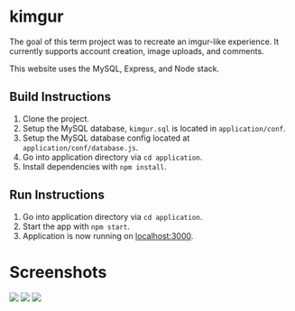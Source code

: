 # kimgur

The goal of this term project was to recreate an imgur-like experience. It currently supports account creation, image uploads, and comments.

This website uses the MySQL, Express, and Node stack.

## Build Instructions
1. Clone the project.
2. Setup the MySQL database, `kimgur.sql` is located in `application/conf`.
3. Setup the MySQL database config located at `application/conf/database.js`.
4. Go into application directory via `cd application`.
5. Install dependencies with `npm install`.

## Run Instructions
1. Go into application directory via `cd application`.
2. Start the app with `npm start`.
3. Application is now running on [localhost:3000](http://localhost:3000).



# Screenshots
<img src="https://i.imgur.com/oMYtfbx.png" />
<img src="https://i.imgur.com/HWIvlvi.png" />
<img src="https://i.imgur.com/xbmSLHu.png" />
